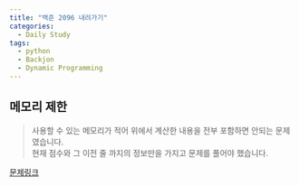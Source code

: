 ```yaml
---
title: "백준 2096 내려가기"
categories:
  - Daily Study
tags:
  - python
  - Backjon
  - Dynamic Programming
---
```


## 메모리 제한
> 사용할 수 있는 메모리가 적어 위에서 계산한 내용을 전부 포함하면 안되는 문제였습니다.  
> 현재 점수와 그 이전 줄 까지의 정보만을 가지고 문제를 풀어야 했습니다. 



[문제링크](https://www.acmicpc.net/problem/2096)


<script src="https://gist.github.com/voka/9b613cdaf96f06eb4d6082785314061f.js"></script>